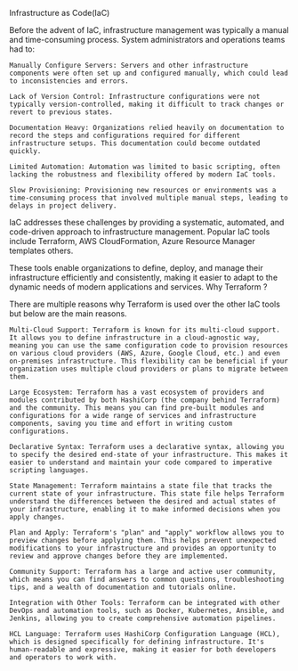 Infrastructure as Code(IaC)

Before the advent of IaC, infrastructure management was typically a manual and time-consuming process. System administrators and operations teams had to:

    Manually Configure Servers: Servers and other infrastructure components were often set up and configured manually, which could lead to inconsistencies and errors.

    Lack of Version Control: Infrastructure configurations were not typically version-controlled, making it difficult to track changes or revert to previous states.

    Documentation Heavy: Organizations relied heavily on documentation to record the steps and configurations required for different infrastructure setups. This documentation could become outdated quickly.

    Limited Automation: Automation was limited to basic scripting, often lacking the robustness and flexibility offered by modern IaC tools.

    Slow Provisioning: Provisioning new resources or environments was a time-consuming process that involved multiple manual steps, leading to delays in project delivery.

IaC addresses these challenges by providing a systematic, automated, and code-driven approach to infrastructure management. Popular IaC tools include Terraform, AWS CloudFormation, Azure Resource Manager templates others.

These tools enable organizations to define, deploy, and manage their infrastructure efficiently and consistently, making it easier to adapt to the dynamic needs of modern applications and services.
Why Terraform ?

There are multiple reasons why Terraform is used over the other IaC tools but below are the main reasons.

    Multi-Cloud Support: Terraform is known for its multi-cloud support. It allows you to define infrastructure in a cloud-agnostic way, meaning you can use the same configuration code to provision resources on various cloud providers (AWS, Azure, Google Cloud, etc.) and even on-premises infrastructure. This flexibility can be beneficial if your organization uses multiple cloud providers or plans to migrate between them.

    Large Ecosystem: Terraform has a vast ecosystem of providers and modules contributed by both HashiCorp (the company behind Terraform) and the community. This means you can find pre-built modules and configurations for a wide range of services and infrastructure components, saving you time and effort in writing custom configurations.

    Declarative Syntax: Terraform uses a declarative syntax, allowing you to specify the desired end-state of your infrastructure. This makes it easier to understand and maintain your code compared to imperative scripting languages.

    State Management: Terraform maintains a state file that tracks the current state of your infrastructure. This state file helps Terraform understand the differences between the desired and actual states of your infrastructure, enabling it to make informed decisions when you apply changes.

    Plan and Apply: Terraform's "plan" and "apply" workflow allows you to preview changes before applying them. This helps prevent unexpected modifications to your infrastructure and provides an opportunity to review and approve changes before they are implemented.

    Community Support: Terraform has a large and active user community, which means you can find answers to common questions, troubleshooting tips, and a wealth of documentation and tutorials online.

    Integration with Other Tools: Terraform can be integrated with other DevOps and automation tools, such as Docker, Kubernetes, Ansible, and Jenkins, allowing you to create comprehensive automation pipelines.

    HCL Language: Terraform uses HashiCorp Configuration Language (HCL), which is designed specifically for defining infrastructure. It's human-readable and expressive, making it easier for both developers and operators to work with.

